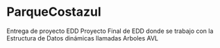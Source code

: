 # ParqueCostazul
Entrega de proyecto EDD
Proyecto Final de EDD donde se trabajo con la Estructura de Datos dinámicas llamadas Arboles AVL
